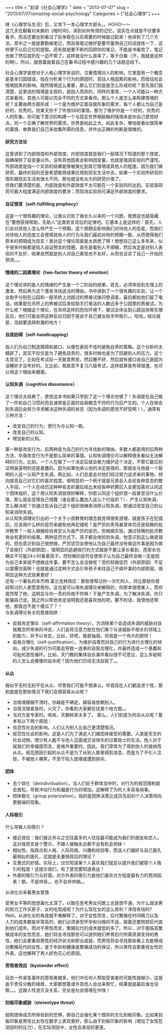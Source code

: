 +++
title = "初读《社会心理学》"
date = "2013-07-07"
slug = "2013/07/07/amazing-social-psychology"
Categories = ["社会心理学"]
+++

继《心理学与生活》后，又攻下一本心理学大部头。。HOHO～～   
这几天在翻看刘未鹏的《暗时间》，讲到如何有效的记忆，说实在点就是不仅要多看书，而且还要达到看过了后争取在以后需要的时候能记起来！他讲到了几个方法，其中之一就是要勤做笔记，而且做笔记做好是要尽量用自己的话提炼一下，这样便于以后记忆的提取。还有就是要不断的回顾你的笔记，不能是书看完了，笔记也做了然后就扔在一边不管了，这样就没什么效率了，等于白看（汗，我就是这样的啊）。所以，就想着就着自己在看书过程中感兴趣的几个话题总结下。   


社会心理学是想对于人格心理学来说的，注重情境对人的影响，它里面有一个概念是基本归因错误，指在分析某个行为的原因时，高估人格因素的影响，而低估社会情境因素的影响。既然情境这么重要，那么它们到底是怎么形成的呢？首先我们我清楚，这里说的情境是主观的，是因人而异的，同样的事情，一个人可能以一种方式来看待，其他人可能以完全不同的方式来看待。那么个人是怎么来构建情境的呢？主要由两方面形成：一个是为维护正面自我形象的需求，每个人都认为自己是好的，优秀的，但某天你干了件很SB的事情，那为了维护你是一个好的，优秀的人的形象，你可能下意识的构建一个与现实世界相抵触的情境来是你自己感觉好点。另一个正确了解世界的需求。世界是如此之大，如此复杂，哪怕是看似很简单的事情，单靠我们自己来收集所需的信息，并作出正确的判断是很难的。   
#### 研究方法论
这里讲到了内部效度和外部效度，内部效度就是我们一般情况下知道的那个效度，指确保除了自变量以外，没有其他因素会影响因变量，也就是强调实验的严谨性。外部效度是指一个实验的结果能够被类化到其它情境或其他人的程度。因为我们做研究，最终的目的还是希望能把成果应用到现实生活中去，如果一个实验所研究的情形跟现实生活有很大不同，那也就没有太大的研究价值了。   
但我们要清楚的是，内部效度和外部效度不太可能在一个实验同时达到。实验室研究可最大程度满足内部效度的要求；而现场实验则可满足外部效度的要求。   
#### 自证预言（self-fulfilling prophecy）
这是一个很有趣的理论，让我认识到了我长久以来的一个问题，我想这也是隐藏在“要想获得帮助，先助人”这类哲言背后的定律吧。它基本上是这样的：首先，人们会对其他人怎么样产生一个预期，这个预期会影响我们对待他人的态度，而我们对待他人的态度又会使得其他人的行为与我们最初对他的预期一致，从而使得我们原本的预期成为现实！我对这个理论简直是太熟悉了啊！想想自己这么多年来，似乎很多时候都是陷入自证预言的怪圈，首先是看别人不顺眼，然后肯定是对别人表现的不友好，结果自然就是别人对自己表现也不友好，从而也证实了自己一开始的预测。。。
#### 情绪的二因素理论（two-factor theory of emotion）
这个理论讲的是人的情绪的产生是一个二阶段的结果，首先，必须体验到生理上的激发，然后再为这个激发寻找适当的理由。书中讲到了一个很有趣的实验，让一个女助手分别在公园和一座吊桥上对路过的男被试做问卷调查，最后都给他们留了电话，结果是在吊桥上的男被试后来给助手打电话的人数远多于公园里的男被试。为什么呢？根据这个理论，在吊桥这样的危险环境下，被试会体会到心跳加快等生理反应，他们可能会把这种反应归因于是由于自己被女助手所吸引。。哈哈，结论就是，泡妞要选择刺激的地方！
#### 自我妨碍（self-handicapping）
指人们为自己制造障碍和接口，以便在表现不佳时避免自责的策略。这个分析的太精辟了，其实不仅仅是为了避免自责的，很多时候也是为了回避别人的压力。这个太常见了，比如在考试前一天故意熬夜，然后睡不好，然后就有接口说自己是因为没睡好才没考好的。又比如，我故意不复习六级考试，这样就算我考得很渣，也可以用这个理由来搪塞。
#### 认知失调（cognitive dissonance）
这个理论太经典了，感觉这本书如果只学到了这一个理论也够了！失调是在自己做了一件和自己习惯的而且通常是正面的自我概念不符的行为后产生的。个人在体会到失调后会努力寻求解决这种失调的状态（因为失调的感觉不好受啊！），通常有三种方法：   

- 改变自己的行为，使行为与认知一致。
- 改变自己的认知。
- 增加新的认知。

第一种是改变行为，后两种是为自己的行为寻找新的理由。多数人都是用的后两种方法，毕竟改变行为不是那么简单的事情。认知失调理论可以解释很多看似无法解释的行为，比如，一个人在做了一个决定后就会极力维护这个决定，不管它最后别证明是英明的还是愚蠢的。因为如果他承认他的决定是错的，那就会与他是一个聪明的人这一认知产生失调。再比如，人们总是会对他们经过努力追求来的事物，倾向提高自己对它们的喜欢程度。很明显的一个例子就是兄弟会入会前各种变态的整人手段，一个人在经历这种种变态折磨后经比未经各种折腾后入会更加喜欢认同这个团体组织，这个用认知失调就很好解释，你若认同这个组织很一般甚至没什么价值，那么就会显得自己很蠢（谁会那么蠢加入这么个烂组织？），产生认知失调，怎么解决呢？你通过告诉自己这个组织很棒来消除认知失调，即通过改变自己的认知来消除失调。   
从认知失调理论引出的一个关于小孩教育的理念我觉得很有道理，就是孩子在犯错后，应该用什么样的惩罚来避免他再犯错呢？是严厉的责骂甚至体罚还是轻微的批评教育？一般人根据经验肯定认为是严厉的惩罚。但根据实验，通过轻微的批评教育会有更好的结果。两种惩罚方式下，孩子都会体验到失调，他意识到这么做是错的，但也意识到自己很想做，严厉惩罚会使他认为自己最终没有做这件事是因为做了会挨打（外部原因），很明显的逃避挨打的方式就是不要让家长看到，而家长也确实不可能24小时看着孩子。而轻微的惩罚会使孩子认为自己最终没做一定是因为自己本来就不想做这件事，要不怎么会没做呢？受的轻微惩罚（外部原因）不足以震慑住我啊！也就是通过这种方式会引导孩子来找自己不做坏事的内部原因，很明显这种方式效果更好！   
还有一个著名的本杰明.富兰克林效应：那些曾帮过你一次忙的人，将比那些你曾经帮过的人更愿意帮你。这也是可以用失调理论来解释的，你原本很恨某人，而你竟然帮了他，这明显与你一贯的风格不符嘛！于是产生失调，为了解决失调，你只能骗自己说，我之所以帮他肯定说明我还是喜欢他的吧，要不的话，我恨他还帮他，那我岂不是个傻瓜了？！   
与失调理论有关的思维陷阱：

- 自我肯定理论（self-affirmation theory）。为消除某个会造成失调的威胁对自我概念所带来的冲击，人们会将注意力放在他们某个与该威胁不相关的领域上的能力，并予以肯定。比如，好吧，我是抽烟，但我是一个伟大的厨师！
- 自我合理化（self-justification）。为维护自尊而对自己的行为进行合理化的倾向。减少失调的行为可能会导致一连串的自我合理化，并最终造成一个愚蠢和可耻的恶性循环。比如，天门教的集体自杀事件看似很不可思议，这么多聪明的人怎么会傻傻的自杀呢？因为他们已经无法自拔了。。
#### 从众
我似乎无时无刻不在从众，尽管我们可能不想承认，毕竟现在人们都追求个性，那到底是在那些情况下我们会很容易从众呢？

- 当情境模糊不清时。你越是不确定，越容易依赖别人。
- 当情况很紧急时。火灾了，你看到大家都在往某个地方跑。。
- 当对方是专家时。咳咳，天朝砖家太多了。
那么，人们到底为何会从众呢？基本有以下两个原因：
- 信息性社会的影响。人们认为别人比自己更清楚情况。
- 规范性社会的影响。这是人们为了满足人们被团体接受的需要。人类是天生的社会动物，很少有人能不与他人见面或交谈快乐的过着隐士的生活。他人对于就我们的幸福感而言，是格外重要的。因此，我们常常为了得到他人的接纳而从众。规范原因引起的从众不是为了从别人那里得到消息，而是为了不引人注目，不被他人嘲笑，不至于陷入困境或遭到排斥。
#### 团体
- 去个体化（deindividuation）。当人们处于群体当中时，对行为的规范限制就会放松，导致冲动行为和偏差行为的增加。这解释了为何人多容易闹事。
- 团体极化（group polarization）。指的是团体决策比成员先前的个人决策倾向更极端的现象。
#### 人际吸引
什么导致人际吸引？
- 接近效应：我们接近并与之交往最多的人往往最可能成为我们的朋友和恋人。这对我而言是个警示，不跟人接触永远都不会有机会把妹！
- 相似性。指观点和人格、人际风格、兴趣和经验等，而且人们偏好与自己面孔最相似的面孔，这就是夫妻相背后的理论？
- 互惠式的好感。实际上，仅仅知道某个人喜欢我们就足以提升我们被那个人吸引的程度！这提示我们，有了感觉要知道表达！
- 外表的吸引力与好感。对方外表的吸引力是他们喜欢对方程度最有力的预测因素！额，不是帅哥。。也不会伴帅锅。。

从进化论来看男女爱情

受男女平等的思想毒化太深了，以致在思考男女问题上总是想不通，为什么就该男的努力工作买房子，女的吃现成呢？为什么现在女的这么势利？净找有钱的?Well，从进化论的角度就不难解释了。对于女性而言，后代繁殖在时间精力以及人力的成本都是非常高的，她们必须承受怀孕和分娩的不适，接着还要照顾后代直到他们成年。而对于男性而言，繁殖后代的成本就低的多了。所以，对于面临高繁殖成本的女性而言，她们将会寻找那些可以提供她们养育后代所需资源支持的男性，她们会更重视男性的经济状况和职业成就。而男性将会寻找那些看上去能够成功繁殖后代的女性，鉴于年龄和健康是繁殖成功的保证，所以男性会更重视女性的外表，这也解释了男人好色花心的原因。
#### 旁观者效应（bystander effect）
目击一件紧急事件的旁观者越多，他们中任何人帮助受害者的可能性就越少。这是由于责任分散的缘故，大家都想着或许其他人会出来帮忙，结果就是最后谁也没帮。。。这跟人性泯灭没关系，完全是社会情境在作怪！
#### 刻板印象威胁（stereotype threat）
弱势团体成员所体验到的恐惧，即自己会强化某个既存的文化刻板印象。比如某刻板印象是男性比女性在数学上表现更好，那么由于刻板印象的影响（增加了女性在测验时的压力），在实际测验中，女性会表现的更差。
